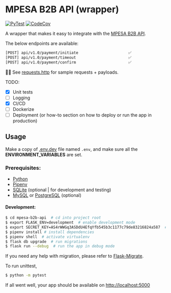 # MPESA B2B API (wrapper)

[![PyTest](https://github.com/clovisphere/mpesa-b2b-wrapper/actions/workflows/pytest.yml/badge.svg?branch=main)](https://github.com/clovisphere/mpesa-b2b-wrapper/actions/workflows/pytest.yml)
[![CodeCov](https://github.com/clovisphere/mpesa-b2b-wrapper/actions/workflows/coverage.yml/badge.svg)](https://github.com/clovisphere/mpesa-b2b-wrapper/actions/workflows/coverage.yml)

A wrapper that makes it easy to integrate with the [MPESA B2B API](https://developer.safaricom.co.ke/Documentation).

The below endpoints are available:

```bash
[POST] api/v1.0/payment/initiate                      ✅
[POST] api/v1.0/payment/timeout                       ✅
[POST] api/v1.0/payment/confirm                       ✅
````

☝🏽 See [requests.http](requests.http) for sample requests + payloads.

TODO:
- [x] Unit tests
- [ ] Logging
- [x] CI/CD
- [ ] Dockerize
- [ ] Deployment (or how-to section on how to deploy or run the app in production)

## Usage

Make a copy of [.env.dev](.env.dev) file named `.env`, and make sure all the **ENVIRONMENT_VARIABLES** are set.

### Prerequisites:

- [Python](https://www.python.org/downloads/release/python-3112/)
- [Pipenv](https://pipenv.pypa.io/en/latest/)
- [SQLite](https://www.sqlite.org/index.html) (optional | for development and testing)
- [MySQL](https://www.mysql.com/) or [PostgreSQL](https://www.postgresql.org/) (optional)

#### Development:

```bash
$ cd mpesa-b2b-api  # cd into project root
$ export FLASK_ENV=development  # enable development mode
$ export SECRET_KEY=AS4rWWGq3ASDdU4EfqYfb545b3c1177c79de83216824a587  # set the secret key
$ pipenv install # install dependencies
$ pipenv shell  # activate virtualenv
$ flask db upgrade  # run migrations
$ flask run --debug  # run the app in debug mode
```

If you need any help with migration, please refer to [Flask-Migrate](https://flask-migrate.readthedocs.io/en/latest/).

To run unittest,

```bash
$ python -m pytest
```

If all went well, your app should be available on [http://localhost:5000](http://localhost:5000)
